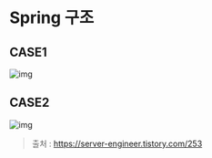 # Spring 구조



## CASE1

![img](https://t1.daumcdn.net/cfile/tistory/2737783B56DE20C710)



## CASE2

![img](https://t1.daumcdn.net/cfile/tistory/2364CF4356DE4AAF27)



> 출처 :  https://server-engineer.tistory.com/253